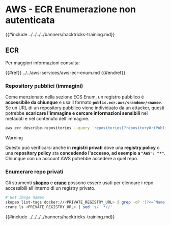 # AWS - ECR Enumerazione non autenticata

{{#include ../../../../banners/hacktricks-training.md}}

## ECR

Per maggiori informazioni consulta:

{{#ref}}
../../aws-services/aws-ecr-enum.md
{{#endref}}

### Repository pubblici (immagini)

Come menzionato nella sezione ECS Enum, un registro pubblico è **accessibile da chiunque** e usa il formato **`public.ecr.aws/<random>/<name>`**. Se un URL di un repository pubblico viene individuato da un attacker, questi potrebbe **scaricare l'immagine e cercare informazioni sensibili** nei metadati e nel contenuto dell'immagine.
```bash
aws ecr describe-repositories --query 'repositories[?repositoryUriPublic == `true`].repositoryName' --output text
```
> [!WARNING]
> Questo può verificarsi anche in **registri privati** dove una **registry policy** o una **repository policy** sta **concedendo l'accesso, ad esempio a `"AWS": "*"`**. Chiunque con un account AWS potrebbe accedere a quel repo.

### Enumerare repo privati

Gli strumenti [**skopeo**](https://github.com/containers/skopeo) e [**crane**](https://github.com/google/go-containerregistry/blob/main/cmd/crane/doc/crane.md) possono essere usati per elencare i repo accessibili all'interno di un registry privato.
```bash
# Get image names
skopeo list-tags docker://<PRIVATE_REGISTRY_URL> | grep -oP '(?<=^Name: ).+'
crane ls <PRIVATE_REGISTRY_URL> | sed 's/ .*//'
```
{{#include ../../../../banners/hacktricks-training.md}}
